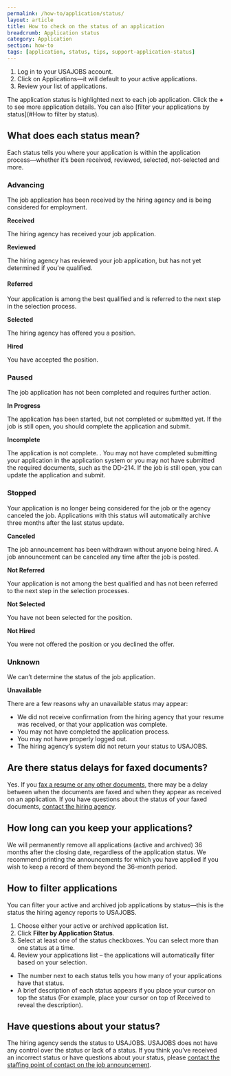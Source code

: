 ```yaml
---
permalink: /how-to/application/status/
layout: article
title: How to check on the status of an application
breadcrumb: Application status
category: Application
section: how-to
tags: [application, status, tips, support-application-status]
---
```




1.	Log in to your USAJOBS account.
2.	Click on Applications—it will default to your active applications.
3.	Review your list of applications.

The application status is highlighted next to each job application. Click the **+** to see more application details. You can also [filter your applications by status](#How to filter by status).

## What does each status mean?
Each status tells you where your application is within the application process—whether it’s been received, reviewed, selected, not-selected and more. 

### Advancing
The job application has been received by the hiring agency and is being considered for employment. 

**Received**

The hiring agency has received your job application.

**Reviewed**

The hiring agency has reviewed your job application, but has not yet determined if you're qualified.

#### Referred
Your application is among the best qualified and is referred to the next step in the selection process.

**Selected**

The hiring agency has offered you a position.

**Hired**

You have accepted the position.

### Paused
The job application has not been completed and requires further action. 

**In Progress**

The application has been started, but not completed or submitted yet. If the job is still open, you should complete the application and submit.

**Incomplete**

The application is not complete. . You may not have completed submitting your application in the application system or you may not have submitted the required documents, such as the DD-214. If the job is still open, you can update the application and submit.

### Stopped
Your application is no longer being considered for the job or the agency canceled the job. Applications with this status will automatically archive three months after the last status update.

**Canceled**

The job announcement has been withdrawn without anyone being hired. A job announcement can be canceled any time after the job is posted. 

**Not Referred**

Your application is not among the best qualified and has not been referred to the next step in the selection processes.

**Not Selected**

You have not been selected for the position.

**Not Hired**

You were not offered the position or you declined the offer.

### Unknown 
We can’t determine the status of the job application. 

**Unavailable**

There are a few reasons why an unavailable status may appear:

* We did not receive confirmation from the hiring agency that your resume was received, or that your application was complete. 
* You may not have completed the application process.
* You may not have properly logged out.
* The hiring agency’s system did not return your status to USAJOBS.

## Are there status delays for faxed documents?
Yes. If you [fax a resume or any other documents](../account/documents/fax/), there may be a delay between when the documents are faxed and when they appear as received on an application. If you have questions about the status of your faxed documents, [contact the hiring agency](/agency/contact/).

## How long can you keep your applications?
We will permanently remove all applications (active and archived) 36 months after the closing date, regardless of the application status. We recommend printing the announcements for which you have applied if you wish to keep a record of them beyond the 36-month period.

## How to filter applications  
You can filter your active and archived job applications by status—this is the status the hiring agency reports to USAJOBS. 

1.	Choose either your active or archived application list.
2.	Click **Filter by Application Status**.
3.	Select at least one of the status checkboxes. You can select more than one status at a time.
4.	Review your applications list – the applications will automatically filter based on your selection.

* The number next to each status tells you how many of your applications have that status.
* A brief description of each status appears if you place your cursor on top the status (For example, place your cursor on top of Received to reveal the description).

## Have questions about your status?
The hiring agency sends the status to USAJOBS. USAJOBS does not have any control over the status or lack of a status. If you think you’ve received an incorrect status or have questions about your status, please [contact the staffing point of contact on the job announcement](/agency/contact/).

